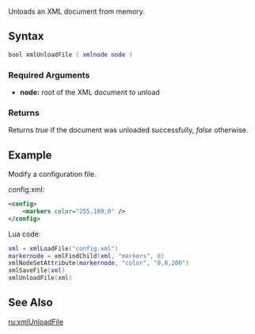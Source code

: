 Unloads an XML document from memory.

Syntax
------

``` lua
bool xmlUnloadFile ( xmlnode node )               
```

### Required Arguments

-   **node:** root of the XML document to unload

### Returns

Returns *true* if the document was unloaded successfully, *false* otherwise.

Example
-------

Modify a configuration file.

config.xml:

``` xml
<config>
    <markers color="255,100,0" />
</config>
```

Lua code:

``` lua
xml = xmlLoadFile("config.xml")
markernode = xmlFindChild(xml, "markers", 0)
xmlNodeSetAttribute(markernode, "color", "0,0,200")
xmlSaveFile(xml)
xmlUnloadFile(xml)
```

See Also
--------

[ru:xmlUnloadFile](/ru:xmlUnloadFile.md "wikilink")

